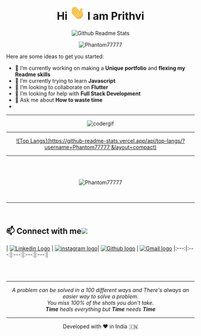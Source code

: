 <h1 align="center">Hi <img src="https://raw.githubusercontent.com/ABSphreak/ABSphreak/master/gifs/Hi.gif" width="40px"/> I am Prithvi</h1>

<p align="center">
 <img width="100px" src="https://res.cloudinary.com/anuraghazra/image/upload/v1594908242/logo_ccswme.svg" align="center" alt="Github Readme Stats" />
</p>
<p align="center"> <img src="https://komarev.com/ghpvc/?username=Phantom77777" alt="Phantom77777"/> </p> 

Here are some ideas to get you started:

- 🔭 I’m currently working on making a **Unique portfolio** and **flexing my Readme skills**
- 🌱 I’m currently trying to learn **Javascript**
- 👯 I’m looking to collaborate on **Flutter**
- 🤔 I’m looking for help with **Full Stack Development**
- 💬 Ask me about **How to waste time**
- 
 ---
 <p align="center"> <img src="https://github.com/tusharnankani/tusharnankani/blob/master/Assets/coder.gif" alt="codergif" /> </p>

 
 
---
<center>

[![Top Langs](https://github-readme-stats.vercel.app/api/top-langs/?username=Phantom77777 &layout=compact)](https://github.com/Phantom77777/ProfileReadme)

</center>
<hr>
 
 <br>
 <br>
 
<p align="center"><img src="https://github-readme-stats-five-lyart.vercel.app/api?username=Phantom77777&show_icons=true&theme=vue-dark" alt="Phantom77777" /></p>
<br>

---
<br>

<h2>
📫 Connect with me<img src="https://github.com/tusharnankani/tusharnankani/blob/master/Assets/Handshake.gif" height="32px">
</h2>

| [<img src="https://github.com/tusharnankani/tusharnankani/blob/master/Assets/Linkedin.svg" alt="Linkedin Logo" width="32">](https://www.linkedin.com/in/prithvi-jadwani-681445203/) |  [<img src="https://github.com/tusharnankani/tusharnankani/blob/master/Assets/Instagram.svg" alt="instagram logo" width="32">](https://www.instagram.com/keyuljain/)| [<img src="https://cdn.svgporn.com/logos/github-icon.svg" alt="Github logo" width="34">](https://github.com/Phantom77777) | [<img src="https://github.com/tusharnankani/tusharnankani/blob/master/Assets/Gmail.svg" alt="Gmail logo" height="32">](mailto:coolprithvi95@gmail.com)
|:---:|:---:|:---:|:---:|:---:|

<br>
<br>

--- 

<p align="center">
   <i>A problem can be solved in a 100 different ways and There's always an easier way to solve a problem.</i>
   <br>
   <i>You miss 100% of the shots you don't take.</i>
   <br>
   <i><strong>Time</strong> heals everything but <strong>Time</strong> needs <strong>Time</strong></i>
</p>       

---

<p align="center">
Developed with ❤️ in India 🇮🇳 
</p>
